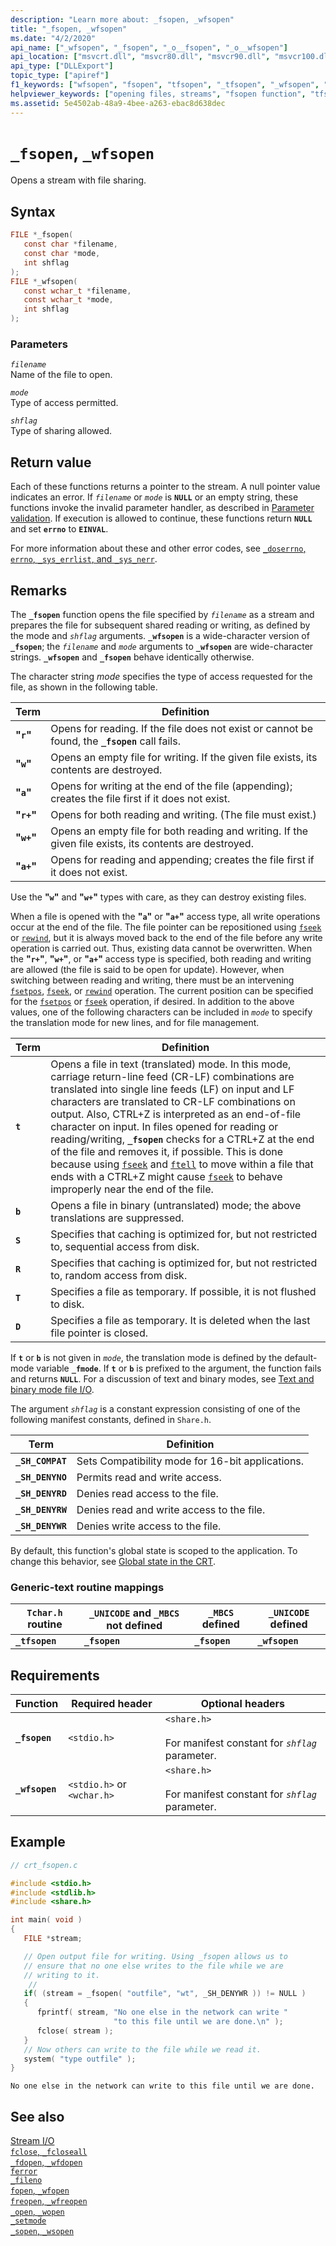```yaml
---
description: "Learn more about: _fsopen, _wfsopen"
title: "_fsopen, _wfsopen"
ms.date: "4/2/2020"
api_name: ["_wfsopen", "_fsopen", "_o__fsopen", "_o__wfsopen"]
api_location: ["msvcrt.dll", "msvcr80.dll", "msvcr90.dll", "msvcr100.dll", "msvcr100_clr0400.dll", "msvcr110.dll", "msvcr110_clr0400.dll", "msvcr120.dll", "msvcr120_clr0400.dll", "ucrtbase.dll", "api-ms-win-crt-stdio-l1-1-0.dll", "api-ms-win-crt-private-l1-1-0.dll"]
api_type: ["DLLExport"]
topic_type: ["apiref"]
f1_keywords: ["wfsopen", "fsopen", "tfsopen", "_tfsopen", "_wfsopen", "_fsopen"]
helpviewer_keywords: ["opening files, streams", "fsopen function", "tfsopen function", "wfsopen function", "_fsopen function", "files [C++], opening", "_tfsopen function", "_wfsopen function", "file sharing [C++]"]
ms.assetid: 5e4502ab-48a9-4bee-a263-ebac8d638dec
---
```

# `_fsopen`, `_wfsopen`

Opens a stream with file sharing.

## Syntax

```C
FILE *_fsopen(
   const char *filename,
   const char *mode,
   int shflag
);
FILE *_wfsopen(
   const wchar_t *filename,
   const wchar_t *mode,
   int shflag
);
```

### Parameters

*`filename`*<br/>
Name of the file to open.

*`mode`*<br/>
Type of access permitted.

*`shflag`*<br/>
Type of sharing allowed.

## Return value

Each of these functions returns a pointer to the stream. A null pointer value indicates an error. If *`filename`* or *`mode`* is **`NULL`** or an empty string, these functions invoke the invalid parameter handler, as described in [Parameter validation](../parameter-validation.md). If execution is allowed to continue, these functions return **`NULL`** and set **`errno`** to **`EINVAL`**.

For more information about these and other error codes, see [`_doserrno`, `errno`, `_sys_errlist`, and `_sys_nerr`](../errno-doserrno-sys-errlist-and-sys-nerr.md).

## Remarks

The **`_fsopen`** function opens the file specified by *`filename`* as a stream and prepares the file for subsequent shared reading or writing, as defined by the mode and *`shflag`* arguments. **`_wfsopen`** is a wide-character version of **`_fsopen`**; the *`filename`* and *`mode`* arguments to **`_wfsopen`** are wide-character strings. **`_wfsopen`** and **`_fsopen`** behave identically otherwise.

The character string *mode* specifies the type of access requested for the file, as shown in the following table.

|Term|Definition|
|----------|----------------|
|**"`r`"**|Opens for reading. If the file does not exist or cannot be found, the **`_fsopen`** call fails.|
|**"`w`"**|Opens an empty file for writing. If the given file exists, its contents are destroyed.|
|**"`a`"**|Opens for writing at the end of the file (appending); creates the file first if it does not exist.|
|**"`r+`"**|Opens for both reading and writing. (The file must exist.)|
|**"`w+`"**|Opens an empty file for both reading and writing. If the given file exists, its contents are destroyed.|
|**"`a+`"**|Opens for reading and appending; creates the file first if it does not exist.|

Use the **"`w`"** and **"`w+`"** types with care, as they can destroy existing files.

When a file is opened with the **"`a`"** or **"`a+`"** access type, all write operations occur at the end of the file. The file pointer can be repositioned using [`fseek`](fseek-fseeki64.md) or [`rewind`](rewind.md), but it is always moved back to the end of the file before any write operation is carried out. Thus, existing data cannot be overwritten. When the **"`r+`"**, **"`w+`"**, or **"`a+`"** access type is specified, both reading and writing are allowed (the file is said to be open for update). However, when switching between reading and writing, there must be an intervening [`fsetpos`](fsetpos.md), [`fseek`](fseek-fseeki64.md), or [`rewind`](rewind.md) operation. The current position can be specified for the [`fsetpos`](fsetpos.md) or [`fseek`](fseek-fseeki64.md) operation, if desired. In addition to the above values, one of the following characters can be included in *`mode`* to specify the translation mode for new lines, and for file management.

|Term|Definition|
|----------|----------------|
|**`t`**|Opens a file in text (translated) mode. In this mode, carriage return-line feed (CR-LF) combinations are translated into single line feeds (LF) on input and LF characters are translated to CR-LF combinations on output. Also, CTRL+Z is interpreted as an end-of-file character on input. In files opened for reading or reading/writing, **`_fsopen`** checks for a CTRL+Z at the end of the file and removes it, if possible. This is done because using [`fseek`](fseek-fseeki64.md) and [`ftell`](ftell-ftelli64.md) to move within a file that ends with a CTRL+Z might cause [`fseek`](fseek-fseeki64.md) to behave improperly near the end of the file.|
|**`b`**|Opens a file in binary (untranslated) mode; the above translations are suppressed.|
|**`S`**|Specifies that caching is optimized for, but not restricted to, sequential access from disk.|
|**`R`**|Specifies that caching is optimized for, but not restricted to, random access from disk.|
|**`T`**|Specifies a file as temporary. If possible, it is not flushed to disk.|
|**`D`**|Specifies a file as temporary. It is deleted when the last file pointer is closed.|

If **`t`** or **`b`** is not given in *`mode`*, the translation mode is defined by the default-mode variable **`_fmode`**. If **`t`** or **`b`** is prefixed to the argument, the function fails and returns **`NULL`**. For a discussion of text and binary modes, see [Text and binary mode file I/O](../text-and-binary-mode-file-i-o.md).

The argument *`shflag`* is a constant expression consisting of one of the following manifest constants, defined in `Share.h`.

|Term|Definition|
|----------|----------------|
|**`_SH_COMPAT`**|Sets Compatibility mode for 16-bit applications.|
|**`_SH_DENYNO`**|Permits read and write access.|
|**`_SH_DENYRD`**|Denies read access to the file.|
|**`_SH_DENYRW`**|Denies read and write access to the file.|
|**`_SH_DENYWR`**|Denies write access to the file.|

By default, this function's global state is scoped to the application. To change this behavior, see [Global state in the CRT](../global-state.md).

### Generic-text routine mappings

|`Tchar.h` routine|`_UNICODE` and `_MBCS` not defined|`_MBCS` defined|`_UNICODE` defined|
|---------------------|--------------------------------------|--------------------|-----------------------|
|**`_tfsopen`**|**`_fsopen`**|**`_fsopen`**|**`_wfsopen`**|

## Requirements

|Function|Required header|Optional headers|
|--------------|---------------------|----------------------|
|**`_fsopen`**|`<stdio.h>`|`<share.h>`<br /><br /> For manifest constant for *`shflag`* parameter.|
|**`_wfsopen`**|`<stdio.h>` or `<wchar.h>`|`<share.h>`<br /><br /> For manifest constant for *`shflag`* parameter.|

## Example

```C
// crt_fsopen.c

#include <stdio.h>
#include <stdlib.h>
#include <share.h>

int main( void )
{
   FILE *stream;

   // Open output file for writing. Using _fsopen allows us to
   // ensure that no one else writes to the file while we are
   // writing to it.
    //
   if( (stream = _fsopen( "outfile", "wt", _SH_DENYWR )) != NULL )
   {
      fprintf( stream, "No one else in the network can write "
                       "to this file until we are done.\n" );
      fclose( stream );
   }
   // Now others can write to the file while we read it.
   system( "type outfile" );
}
```

```Output
No one else in the network can write to this file until we are done.
```

## See also

[Stream I/O](../stream-i-o.md)\
[`fclose`, `_fcloseall`](fclose-fcloseall.md)\
[`_fdopen`, `_wfdopen`](fdopen-wfdopen.md)\
[`ferror`](ferror.md)\
[`_fileno`](fileno.md)\
[`fopen`, `_wfopen`](fopen-wfopen.md)\
[`freopen`, `_wfreopen`](freopen-wfreopen.md)\
[`_open`, `_wopen`](open-wopen.md)\
[`_setmode`](setmode.md)\
[`_sopen`, `_wsopen`](sopen-wsopen.md)
